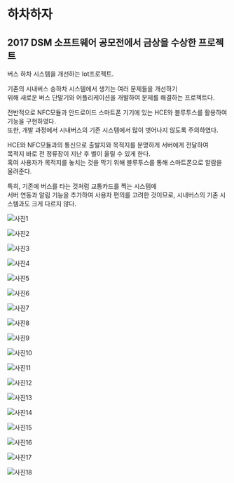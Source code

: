 # 하차하자

## 2017 DSM 소프트웨어 공모전에서 금상을 수상한 프로젝트 

버스 하차 시스템을 개선하는 Iot프로젝트.

기존의 시내버스 승하차 시스템에서 생기는 여러 문제들을 개선하기  
위해 새로운 버스 단말기와 어플리케이션을 개발하여 문제를 해결하는 프로젝트다.  

전반적으로 NFC모듈과 안드로이드 스마트폰 기기에 있는 HCE와 블루투스를 활용하여 기능을 구현하였다.  
또한, 개발 과정에서 시내버스의 기존 시스템에서 많이 벗어나지 않도록 주의하였다.

HCE와 NFC모듈과의 통신으로 출발지와 목적지를 분명하게 서버에게 전달하여  
목적지 바로 전 정류장이 지난 후 벨이 울릴 수 있게 한다.  
혹여 사용자가 목적지를 놓치는 것을 막기 위해 블루투스를 통해 스마트폰으로 알람을 울려준다.  

특히, 기존에 버스를 타는 것처럼 교통카드를 찍는 시스템에  
서버 연동과 알림 기능을 추가하여 사용자 편의를 고려한 것이므로, 시내버스의 기존 시스템과도 크게 다르지 않다. 


![사진1](ProjectInfo/1.png "1")

![사진2](ProjectInfo/2.png "2")

![사진3](ProjectInfo/3.png "3")

![사진4](ProjectInfo/4.png "4")

![사진5](ProjectInfo/5.png "5")

![사진6](ProjectInfo/6.png "6")

![사진7](ProjectInfo/7.png "7")

![사진8](ProjectInfo/8.png "8")

![사진9](ProjectInfo/9.png "9")

![사진10](ProjectInfo/10.png "10")

![사진11](ProjectInfo/11.png "11")

![사진12](ProjectInfo/12.png "12")

![사진13](ProjectInfo/13.png "13")

![사진14](ProjectInfo/14.png "14")

![사진15](ProjectInfo/11.png "15")

![사진16](ProjectInfo/16.png "16")

![사진17](ProjectInfo/17.png "17")

![사진18](ProjectInfo/18.png "18")